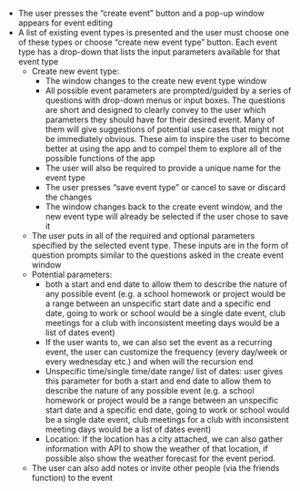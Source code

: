   * The user presses the “create event” button and a pop-up window appears for event editing
  * A list of existing event types is presented and the user must choose one of these types or choose “create new event type” button. Each event type has a drop-down that lists the input parameters available for that event type
    * Create new event type:
      * The window changes to the create new event type window
      * All possible event parameters are prompted/guided by a series of questions with drop-down menus or input boxes. The questions are short and designed to clearly convey to the user which parameters they should have for their desired event. Many of them will give suggestions of potential use cases that might not be immediately obvious. These aim to inspire the user to become better at using the app and to compel them to explore all of the possible functions of the app
      * The user will also be required to provide a unique name for the event type
      * The user presses “save event type” or cancel to save or discard the changes
      * The window changes back to the create event window, and the new event type will already be selected if the user chose to save it
    * The user puts in all of the required and optional parameters specified by the selected event type. These inputs are in the form of question prompts similar to the questions asked in the create event window
    * Potential parameters:
      * both a start and end date to allow them to describe the nature of any possible event (e.g. a school homework or project would be a range between an unspecific start date and a specific end date, going to work or school would be a single date event, club meetings for a club with inconsistent meeting days would be a list of dates event)
      * If the user wants to, we can also set the event as a recurring event, the user can customize the frequency (every day/week or every wednesday etc.) and when will the recursion end
      * Unspecific time/single time/date range/ list of dates: user gives this parameter for both a start and end date to allow them to describe the nature of any possible event (e.g. a school homework or project would be a range between an unspecific start date and a specific end date, going to work or school would be a single date event, club meetings for a club with inconsistent meeting days would be a list of dates event)
      * Location: If the location has a city attached, we can also gather information with API to show the weather of that location, if possible also show the weather forecast for the event period.
    * The user can also add notes or invite other people (via the friends function) to the event

